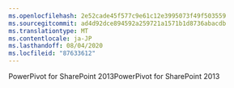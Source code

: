 ```yaml
---
ms.openlocfilehash: 2e52cade45f577c9e61c12e3995073f49f503559
ms.sourcegitcommit: ad4d92dce894592a259721a1571b1d8736abacdb
ms.translationtype: MT
ms.contentlocale: ja-JP
ms.lasthandoff: 08/04/2020
ms.locfileid: "87633612"
---
```

<span data-ttu-id="375ce-101">PowerPivot for SharePoint 2013</span><span class="sxs-lookup"><span data-stu-id="375ce-101">PowerPivot for SharePoint 2013</span></span>
